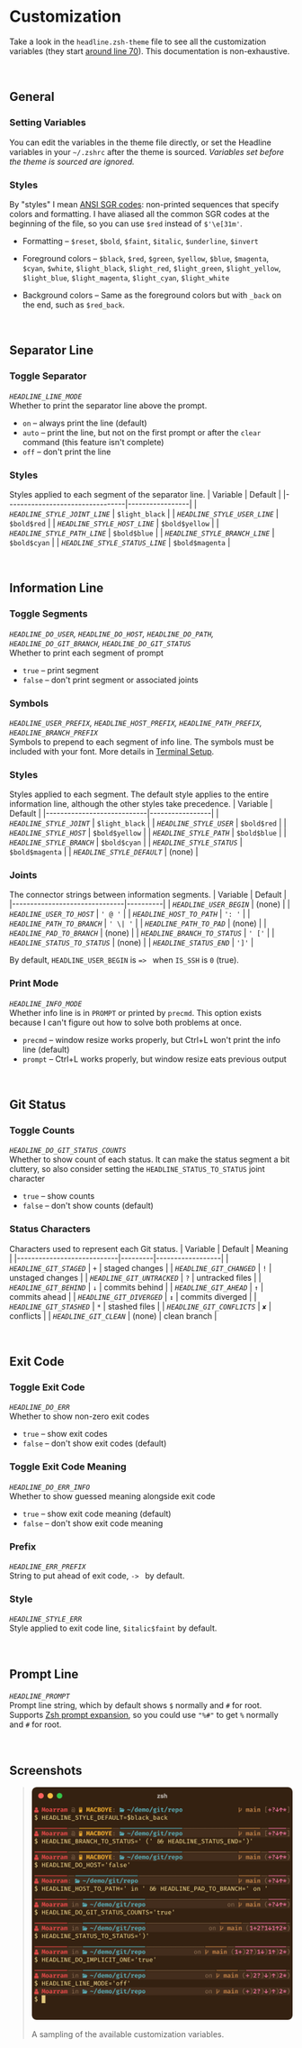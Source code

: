 # Customization
Take a look in the `headline.zsh-theme` file to see all the customization variables (they start [around line 70](../headline.zsh-theme#L70)). This documentation is non-exhaustive.

<br>


## General
### Setting Variables
You can edit the variables in the theme file directly, or set the Headline variables in your `~/.zshrc` after the theme is sourced. *Variables set before the theme is sourced are ignored.*

### Styles
By "styles" I mean [ANSI SGR codes](https://en.wikipedia.org/wiki/ANSI_escape_code#SGR_(Select_Graphic_Rendition)_parameters): non-printed sequences that specify colors and formatting. I have aliased all the common SGR codes at the beginning of the file, so you can use `$red` instead of `$'\e[31m'`.

* Formatting – `$reset`, `$bold`, `$faint`, `$italic`, `$underline`, `$invert`

* Foreground colors – `$black`, `$red`, `$green`, `$yellow`, `$blue`, `$magenta`, `$cyan`, `$white`, `$light_black`, `$light_red`, `$light_green`, `$light_yellow`, `$light_blue`, `$light_magenta`, `$light_cyan`, `$light_white`

* Background colors – Same as the foreground colors but with `_back` on the end, such as `$red_back`.

<br>


## Separator Line
### Toggle Separator
*`HEADLINE_LINE_MODE`*  
Whether to print the separator line above the prompt.
* `on` – always print the line (default)
* `auto` – print the line, but not on the first prompt or after the `clear` command (this feature isn't complete)
* `off` – don't print the line

### Styles
Styles applied to each segment of the separator line.
| Variable                        | Default         |
|---------------------------------|-----------------|
| *`HEADLINE_STYLE_JOINT_LINE`*   | `$light_black`  |
| *`HEADLINE_STYLE_USER_LINE`*    | `$bold$red`     |
| *`HEADLINE_STYLE_HOST_LINE`*    | `$bold$yellow`  |
| *`HEADLINE_STYLE_PATH_LINE`*    | `$bold$blue`    |
| *`HEADLINE_STYLE_BRANCH_LINE`*  | `$bold$cyan`    |
| *`HEADLINE_STYLE_STATUS_LINE`*  | `$bold$magenta` |

<br>


## Information Line
### Toggle Segments
*`HEADLINE_DO_USER`, `HEADLINE_DO_HOST`, `HEADLINE_DO_PATH`, `HEADLINE_DO_GIT_BRANCH`, `HEADLINE_DO_GIT_STATUS`*  
Whether to print each segment of prompt
* `true` – print segment
* `false` – don't print segment or associated joints

### Symbols
*`HEADLINE_USER_PREFIX`, `HEADLINE_HOST_PREFIX`, `HEADLINE_PATH_PREFIX`, `HEADLINE_BRANCH_PREFIX`*  
Symbols to prepend to each segment of info line. The symbols must be included with your font. More details in [Terminal Setup](Terminal-Setup.md).

### Styles
Styles applied to each segment. The default style applies to the entire information line, although the other styles take precedence.
| Variable                   | Default         |
|----------------------------|-----------------|
| *`HEADLINE_STYLE_JOINT`*   | `$light_black`  |
| *`HEADLINE_STYLE_USER`*    | `$bold$red`     |
| *`HEADLINE_STYLE_HOST`*    | `$bold$yellow`  |
| *`HEADLINE_STYLE_PATH`*    | `$bold$blue`    |
| *`HEADLINE_STYLE_BRANCH`*  | `$bold$cyan`    |
| *`HEADLINE_STYLE_STATUS`*  | `$bold$magenta` |
| *`HEADLINE_STYLE_DEFAULT`* | (none)          |

### Joints
The connector strings between information segments.
| Variable                      | Default  |
|-------------------------------|----------|
| *`HEADLINE_USER_BEGIN`*       | (none)   |
| *`HEADLINE_USER_TO_HOST`*     | `' @ '`  |
| *`HEADLINE_HOST_TO_PATH`*     | `': '`   |
| *`HEADLINE_PATH_TO_BRANCH`*   | `' \| '` |
| *`HEADLINE_PATH_TO_PAD`*      | (none)   |
| *`HEADLINE_PAD_TO_BRANCH`*    | (none)   |
| *`HEADLINE_BRANCH_TO_STATUS`* | `' ['`   |
| *`HEADLINE_STATUS_TO_STATUS`* | (none)   |
| *`HEADLINE_STATUS_END`*       | `']'`    |

By default, `HEADLINE_USER_BEGIN` is `=> ` when `IS_SSH` is `0` (true).

### Print Mode
*`HEADLINE_INFO_MODE`*  
Whether info line is in `PROMPT` or printed by `precmd`. This option exists because I can't figure out how to solve both problems at once.
* `precmd` – window resize works properly, but Ctrl+L won't print the info line (default)
* `prompt` – Ctrl+L works properly, but window resize eats previous output

<br>


## Git Status
### Toggle Counts
*`HEADLINE_DO_GIT_STATUS_COUNTS`*  
Whether to show count of each status. It can make the status segment a bit cluttery, so also consider setting the `HEADLINE_STATUS_TO_STATUS` joint character
* `true` – show counts
* `false` – don't show counts (default)

### Status Characters
Characters used to represent each Git status.
| Variable                   | Default | Meaning          |
|----------------------------|---------|------------------|
| *`HEADLINE_GIT_STAGED`*    | `+`     | staged changes   |
| *`HEADLINE_GIT_CHANGED`*   | `!`     | unstaged changes |
| *`HEADLINE_GIT_UNTRACKED`* | `?`     | untracked files  |
| *`HEADLINE_GIT_BEHIND`*    | `↓`     | commits behind   |
| *`HEADLINE_GIT_AHEAD`*     | `↑`     | commits ahead    |
| *`HEADLINE_GIT_DIVERGED`*  | `↕`     | commits diverged |
| *`HEADLINE_GIT_STASHED`*   | `*`     | stashed files    |
| *`HEADLINE_GIT_CONFLICTS`* | `✘`     | conflicts        |
| *`HEADLINE_GIT_CLEAN`*     | (none)  | clean branch     |

<br>


## Exit Code
### Toggle Exit Code
*`HEADLINE_DO_ERR`*  
Whether to show non-zero exit codes
* `true` – show exit codes
* `false` – don't show exit codes (default)

### Toggle Exit Code Meaning
*`HEADLINE_DO_ERR_INFO`*  
Whether to show guessed meaning alongside exit code
* `true` – show exit code meaning (default)
* `false` – don't show exit code meaning

### Prefix
*`HEADLINE_ERR_PREFIX`*  
String to put ahead of exit code, `-> ` by default.

### Style
*`HEADLINE_STYLE_ERR`*  
Style applied to exit code line, `$italic$faint` by default.

<br>


## Prompt Line
*`HEADLINE_PROMPT`*  
Prompt line string, which by default shows `$` normally and `#` for root. Supports [Zsh prompt expansion](https://zsh.sourceforge.io/Doc/Release/Prompt-Expansion.html), so you could use `"%#"` to get `%` normally and `#` for root.

<br>


## Screenshots
> <img src="https://raw.githubusercontent.com/moarram/headline/assets/images/customization_demo.png" width="600"/>
>
> A sampling of the available customization variables.

<br>
